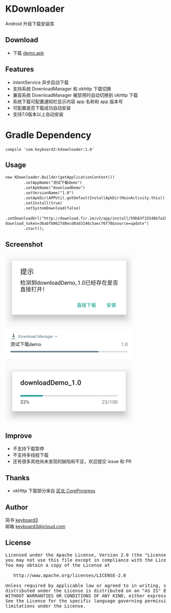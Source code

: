 # KDownloader
Android 升级下载安装库

## Download
* 下载 [demo.apk](./demo.apk) <br/>

## Features
* intentService 异步启动下载
* 支持系统 DownloadManager 和 okhttp 下载切换
* 兼容系统 DownloadManager 被禁用时自动切换到 okhttp 下载
* 系统下载可配置通知栏显示内容 app 名称和 app 版本号
* 可配置是否下载成功自动安装
* 支持7.0版本以上自动安装

# Gradle Dependency
```
compile 'com.keyboard3:kdownloader:1.0'
```

## Usage
```
new KDownloader.Builder(getApplicationContext())
        .setAppName("测试下载demo")
        .setApkName("downloadDemo")
        .setVersionName("1.0")
        .setApkDir(APPUtil.getDefaultInstallApkDir(MainActivity.this))
        .setInstall(true)
        .setSystemDownload(false)
        .setDownloadUrl("http://download.fir.im/v2/app/install/59b63f33548b7a28a000008b?download_token=36abfb0627d8ecd0ad3146c5aecf6f78&source=update")
        .start();
```

## Screenshot
<img src="./screenshot/ss1.png" width="400">
<img src="./screenshot/ss2.png" width="400">
<img src="./screenshot/ss3.png" width="400">

## Improve
* 不支持下载暂停
* 不支持多线程下载
* 还有很多其他尚未发现的缺陷和不足，欢迎提交 issue 和 PR

## Thanks
* okHttp 下载部分来自 [区长 CoreProgress](https://github.com/lizhangqu/CoreProgress)

## Author

简书 [keyboard3](http://www.jianshu.com/users/62329de8c8a6/latest_articles)<br>
邮箱 keyboard3@icloud.com

## License
<pre>
Licensed under the Apache License, Version 2.0 (the "License");
you may not use this file except in compliance with the License.
You may obtain a copy of the License at

   http://www.apache.org/licenses/LICENSE-2.0

Unless required by applicable law or agreed to in writing, software
distributed under the License is distributed on an "AS IS" BASIS,
WITHOUT WARRANTIES OR CONDITIONS OF ANY KIND, either express or implied.
See the License for the specific language governing permissions and
limitations under the License.
</pre>
